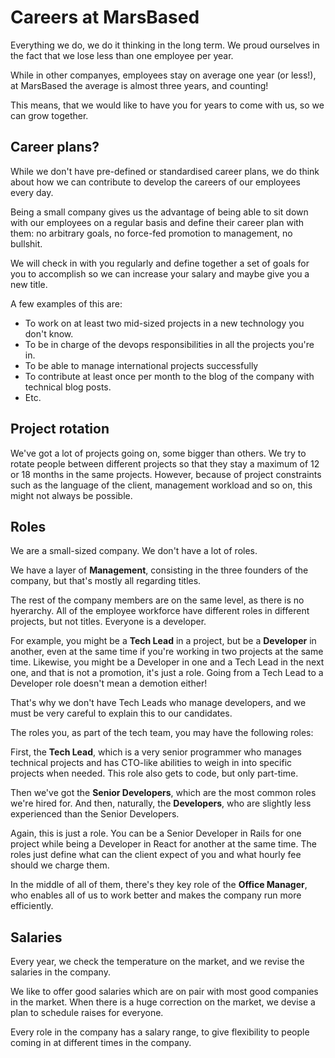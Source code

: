 # Careers at MarsBased

Everything we do, we do it thinking in the long term. We proud ourselves in the fact that we lose less than one employee per year.

While in other companyes, employees stay on average one year (or less!), at MarsBased the average is almost three years, and counting!

This means, that we would like to have you for years to come with us, so we can grow together.

## Career plans?

While we don't have pre-defined or standardised career plans, we do think about how we can contribute to develop the careers of our employees every day.

Being a small company gives us the advantage of being able to sit down with our employees on a regular basis and define their career plan with them: no arbitrary goals, no force-fed promotion to management, no bullshit.

We will check in with you regularly and define together a set of goals for you to accomplish so we can increase your salary and maybe give you a new title.

A few examples of this are:

* To work on at least two mid-sized projects in a new technology you don't know.
* To be in charge of the devops responsibilities in all the projects you're in.
* To be able to manage international projects successfully
* To contribute at least once per month to the blog of the company with technical blog posts.
* Etc.

## Project rotation

We've got a lot of projects going on, some bigger than others. We try to rotate people between different projects so that they stay a maximum of 12 or 18 months in the same projects. However, because of project constraints such as the language of the client, management workload and so on, this might not always be possible.

## Roles

We are a small-sized company. We don't have a lot of roles.

We have a layer of __Management__, consisting in the three founders of the company, but that's mostly all regarding titles.

The rest of the company members are on the same level, as there is no hyerarchy. All of the employee workforce have different roles in different projects, but not titles. Everyone is a developer.

For example, you might be a __Tech Lead__ in a project, but be a __Developer__ in another, even at the same time if you're working in two projects at the same time. Likewise, you might be a Developer in one and a Tech Lead in the next one, and that is not a promotion, it's just a role. Going from a Tech Lead to a Developer role doesn't mean a demotion either!

That's why we don't have Tech Leads who manage developers, and we must be very careful to explain this to our candidates.

The roles you, as part of the tech team, you may have the following roles:

First, the __Tech Lead__, which is a very senior programmer who manages technical projects and has CTO-like abilities to weigh in into specific projects when needed. This role also gets to code, but only part-time.

Then we've got the __Senior Developers__, which are the most common roles we're hired for. And then, naturally, the __Developers__, who are slightly less experienced than the Senior Developers.

Again, this is just a role. You can be a Senior Developer in Rails for one project while being a Developer in React for another at the same time. The roles just define what can the client expect of you and what hourly fee should we charge them.

In the middle of all of them, there's they key role of the __Office Manager__, who enables all of us to work better and makes the company run more efficiently.

## Salaries

Every year, we check the temperature on the market, and we revise the salaries in the company.

We like to offer good salaries which are on pair with most good companies in the market. When there is a huge correction on the market, we devise a plan to schedule raises for everyone.

Every role in the company has a salary range, to give flexibility to people coming in at different times in the company.







